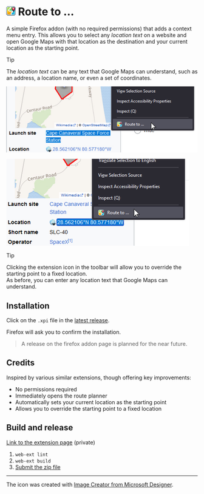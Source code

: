 # <img src="./src/assets/icon.png" width="24"> Route to ...

A simple Firefox addon (with no required permissions) that adds a context menu entry. This allows you to select any _location text_ on a website and open Google Maps with that location as the destination and your current location as the starting point.

> [!TIP]  
> The _location text_ can be any text that Google Maps can understand, such as an address, a location name, or even a set of coordinates.

![location-name](./images/location-name.jpg)

![coords](./images/coords.jpg)


> [!TIP]
> Clicking the extension icon in the toolbar will allow you to override the starting point to a fixed location.  
> As before, you can enter any location text that Google Maps can understand.


## Installation

Click on the `.xpi` file in the [latest release](https://github.com/mriot/route-to/releases/latest).

Firefox will ask you to confirm the installation.

> A release on the firefox addon page is planned for the near future.


## Credits

Inspired by various similar extensions, though offering key improvements:
- No permissions required
- Immediately opens the route planner
- Automatically sets your current location as the starting point
- Allows you to override the starting point to a fixed location

## Build and release

[Link to the extension page](https://addons.mozilla.org/en-US/developers/addon/edf88207ee4c466c83b1/versions) (private)

1. `web-ext lint`
2. `web-ext build`
3. [Submit the zip file](https://addons.mozilla.org/en-US/developers/addon/edf88207ee4c466c83b1/versions/submit/)

---

The icon was created with [Image Creator from Microsoft Designer](https://www.bing.com/images/create).
